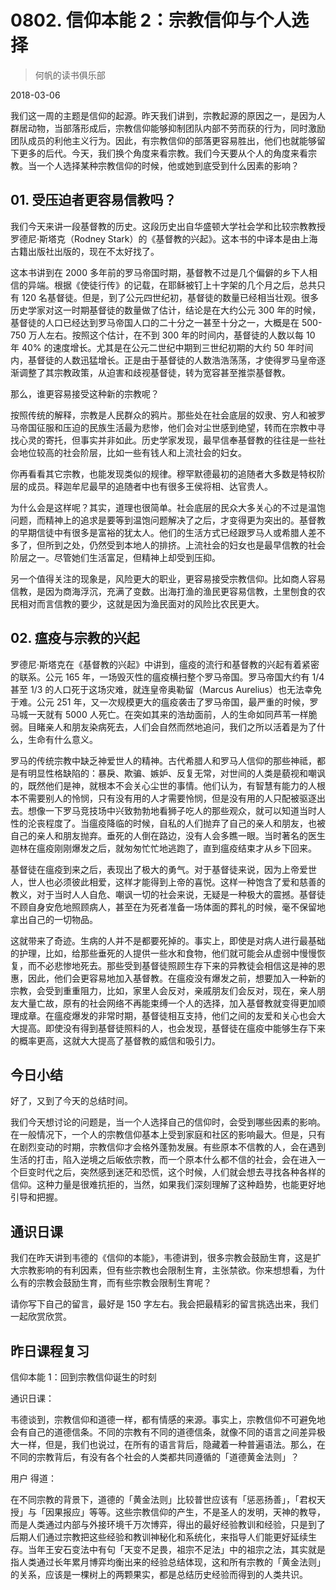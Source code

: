 # 0802. 信仰本能 2：宗教信仰与个人选择

> 何帆的读书俱乐部

2018-03-06

我们这一周的主题是信仰的起源。昨天我们讲到，宗教起源的原因之一，是因为人群居动物，当部落形成后，宗教信仰能够抑制团队内部不劳而获的行为，同时激励团队成员的利他主义行为。因此，有宗教信仰的部落更容易胜出，他们也就能够留下更多的后代。今天，我们换个角度来看宗教。我们今天要从个人的角度来看宗教。当一个人选择某种宗教信仰的时候，他或她到底受到什么因素的影响？

## 01. 受压迫者更容易信教吗？

我们今天来讲一段基督教的历史。这段历史出自华盛顿大学社会学和比较宗教教授罗德尼·斯塔克（Rodney Stark）的《基督教的兴起》。这本书的中译本是由上海古籍出版社出版的，现在不太好找了。

这本书讲到在 2000 多年前的罗马帝国时期，基督教不过是几个偏僻的乡下人相信的异端。根据《使徒行传》的记载，在耶稣被钉上十字架的几个月之后，总共只有 120 名基督徒。但是，到了公元四世纪初，基督徒的数量已经相当壮观。很多历史学家对这一时期基督徒的数量做了估计，结论是在大约公元 300 年的时候，基督徒的人口已经达到罗马帝国人口的二十分之一甚至十分之一，大概是在 500-750 万人左右。按照这个估计，在不到 300 年的时间内，基督徒的人数以每 10 年 40% 的速度增长。尤其是在公元二世纪中期到三世纪初期的大约 50 年时间内，基督徒的人数迅猛增长。正是由于基督徒的人数浩浩荡荡，才使得罗马皇帝逐渐调整了其宗教政策，从迫害和歧视基督徒，转为宽容甚至推崇基督教。

那么，谁更容易接受这种新的宗教呢？

按照传统的解释，宗教是人民群众的鸦片。那些处在社会底层的奴隶、穷人和被罗马帝国征服和压迫的民族生活最为悲惨，他们会对尘世感到绝望，转而在宗教中寻找心灵的寄托，但事实并非如此。历史学家发现，最早信奉基督教的往往是一些社会地位较高的社会阶层，比如一些有钱人和上流社会的妇女。

你再看看其它宗教，也能发现类似的规律。穆罕默德最初的追随者大多数是特权阶层的成员。释迦牟尼最早的追随者中也有很多王侯将相、达官贵人。

为什么会是这样呢？其实，道理也很简单。社会底层的民众大多关心的不过是温饱问题，而精神上的追求是要等到温饱问题解决了之后，才变得更为突出的。基督教的早期信徒中有很多是富裕的犹太人。他们的生活方式已经跟罗马人或希腊人差不多了，但所到之处，仍然受到本地人的排挤。上流社会的妇女也是最早信教的社会阶层之一。尽管她们生活富足，但精神上却受到压抑。

另一个值得关注的现象是，风险更大的职业，更容易接受宗教信仰。比如商人容易信教，是因为商海浮沉，充满了变数。出海打渔的渔民更容易信教，土里刨食的农民相对而言信教的要少，这就是因为渔民面对的风险比农民更大。

## 02. 瘟疫与宗教的兴起

罗德尼·斯塔克在《基督教的兴起》中讲到，瘟疫的流行和基督教的兴起有着紧密的联系。公元 165 年，一场毁灭性的瘟疫横扫整个罗马帝国。罗马帝国大约有 1/4 甚至 1/3 的人口死于这场灾难，就连皇帝奥勒留（Marcus Aurelius）也无法幸免于难。公元 251 年，又一次规模更大的瘟疫袭击了罗马帝国，最严重的时候，罗马城一天就有 5000 人死亡。在突如其来的浩劫面前，人的生命如同芦苇一样脆弱。目睹亲人和朋友染病死去，人们会自然而然地追问，我们之所以活着是为了什么，生命有什么意义。

罗马的传统宗教中缺乏神爱世人的精神。古代希腊人和罗马人信仰的那些神祗，都是有明显性格缺陷的：暴戾、欺骗、嫉妒、反复无常，对世间的人类是藐视和嘲讽的，既然他们是神，就根本不会关心尘世的事情。他们认为，有智慧有能力的人根本不需要别人的怜悯，只有没有用的人才需要怜悯，但是没有用的人只配被驱逐出去。想像一下罗马竞技场中兴致勃勃地看狮子吃人的那些观众，就可以知道当时人性的沦丧程度了。当瘟疫降临的时候，自私的人们抛弃了自己的亲人和朋友，也被自己的亲人和朋友抛弃。垂死的人倒在路边，没有人会多瞧一眼。当时著名的医生迦林在瘟疫刚刚爆发之后，就匆匆忙忙地逃跑了，直到瘟疫结束才从乡下回来。

基督徒在瘟疫到来之后，表现出了极大的勇气。对于基督徒来说，因为上帝爱世人，世人也必须彼此相爱，这样才能得到上帝的喜悦。这样一种饱含了爱和慈善的教义，对于当时人人自危、嘲讽一切的社会来说，无疑是一种极大的震撼。基督徒不顾自身安危地照顾病人，甚至在为死者准备一场体面的葬礼的时候，毫不保留地拿出自己的一切物品。

这就带来了奇迹。生病的人并不是都要死掉的。事实上，即使是对病人进行最基础的护理，比如，给那些垂死的人提供一些水和食物，他们就可能会从虚弱中慢慢恢复，而不必悲惨地死去。那些受到基督徒照顾生存下来的异教徒会相信这是神的恩惠，因此，他们会更容易地加入基督教。在瘟疫没有爆发之前，想要加入一种新的宗教，会受到重重阻力，比如，家里人会反对，亲戚朋友们会反对，现在，亲人朋友大量亡故，原有的社会网络不再能束缚一个人的选择，加入基督教就变得更加顺理成章。在瘟疫爆发的非常时期，基督徒相互支持，他们之间的友爱和关心也会大大提高。即使没有得到基督徒照料的人，也会发现，基督徒在瘟疫中能够生存下来的概率更高，这就大大提高了基督教的威信和吸引力。

## 今日小结

好了，又到了今天的总结时间。

我们今天想讨论的问题是，当一个人选择自己的信仰时，会受到哪些因素的影响。在一般情况下，一个人的宗教信仰基本上受到家庭和社区的影响最大。但是，只有在剧烈变动的时期，宗教信仰才会格外蓬勃发展。有些原本不信教的人，会在遇到生活的打击，陷入逆境之后皈依宗教，而一个原本什么都不信的社会，会在进入一个巨变时代之后，突然感到迷茫和恐慌，这个时候，人们就会想去寻找各种各样的信仰。这种力量是很难抗拒的，当然，如果我们深刻理解了这种趋势，也能更好地引导和把握。

## 通识日课

我们在昨天讲到韦德的《信仰的本能》，韦德讲到，很多宗教会鼓励生育，这是扩大宗教影响的有利因素，但有些宗教也会限制生育，主张禁欲。你来想想看，为什么有的宗教会鼓励生育，而有些宗教会限制生育呢？

请你写下自己的留言，最好是 150 字左右。我会把最精彩的留言挑选出来，我们一起欣赏欣赏。

## 昨日课程复习

信仰本能 1：回到宗教信仰诞生的时刻

通识日课：

韦德谈到，宗教信仰和道德一样，都有情感的来源。事实上，宗教信仰不可避免地会有自己的道德信条。不同的宗教有不同的道德信条，就像不同的语言之间差异极大一样，但是，我们也说过，在所有的语言背后，隐藏着一种普遍语法。那么，在不同的宗教背后，有没有各个社会的人类都共同遵循的「道德黄金法则」？

用户 得道：

在不同宗教的背景下，道德的「黄金法则」比较普世应该有「惩恶扬善」，「君权天授」与「因果报应」等等。这些宗教信仰的产生，不是圣人的发明，天神的教导，而是人类通过内部与外接环境千万次博弈，得出的最好经验教训和经验，只是到了后期人们通过宗教把这些经验和教训神秘化和系统化，来指导人们能更好延续生存。当年王安石变法中有句「天变不足畏，祖宗不足法」中的祖宗之法，其实就是指人类通过长年累月博弈均衡出来的经验总结体现，这和所有宗教的「黄金法则」的关系，应该是一棵树上的两颗果实，都是总结历史经验而得到的人类共识。

